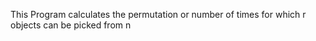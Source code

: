 This Program calculates the permutation or number of times for which r objects can be picked from n
